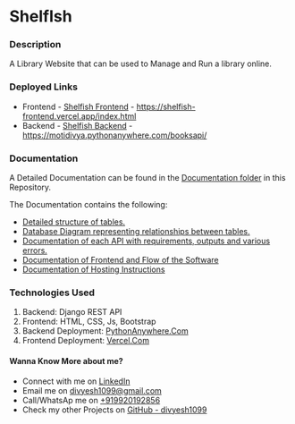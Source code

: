 # ShelfIsh

### Description
A Library Website that can be used to Manage and Run a library online. 

### Deployed Links
- Frontend - [Shelfish Frontend](https://shelfish-frontend.vercel.app/index.html) - https://shelfish-frontend.vercel.app/index.html
- Backend - [Shelfish Backend](https://motidivya.pythonanywhere.com/booksapi/) - https://motidivya.pythonanywhere.com/booksapi/

### Documentation
A Detailed Documentation can be found in the [Documentation folder](./documentation/README.md) in this Repository. 

The Documentation contains the following:
- [Detailed structure of tables.](./documentation/Detailed%20Table%20Structure.md)
- [Database Diagram representing relationships between tables.](./documentation/Database%20Diagram.png)
- [Documentation of each API with requirements, outputs and various errors.](./documentation/API%20Documentation.xls)
- [Documentation of Frontend and Flow of the Software](./documentation/README.md)
- [Documentation of Hosting Instructions](./documentation/HostingInstructions.md)


### Technologies Used

1. Backend: Django REST API
2. Frontend: HTML, CSS, Js, Bootstrap
3. Backend Deployment: [PythonAnywhere.Com](https://pythonanywhere.com)
4. Frontend Deployment: [Vercel.Com](https://vercel.com)

#### Wanna Know More about me? 
- Connect with me on [LinkedIn](https://www.linkedin.com/in/divyesh-vishwakarma-621197175/)
- Email me on [divyesh1099@gmail.com](mailto:divyesh1099@gmail.com)
- Call/WhatsAp me on [+919920192856](tel:+919920192856)
- Check my other Projects on [GitHub - divyesh1099](https://github.com/divyesh1099)